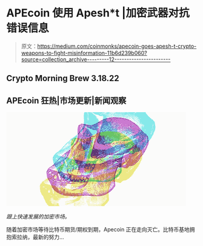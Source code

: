 # APEcoin 使用 Apesh*t |加密武器对抗错误信息

> 原文：<https://medium.com/coinmonks/apecoin-goes-apesh-t-crypto-weapons-to-fight-misinformation-11b6d239b060?source=collection_archive---------12----------------------->

## Crypto Morning Brew 3.18.22

## APEcoin 狂热|市场更新|新闻观察

![](img/4f085c4e0e8b4673582c1d879e2d3792.png)

*跟上快速发展的加密市场。*

随着加密市场等待比特币期货/期权到期，Apecoin 正在走向灭亡。比特币基地拥抱索拉纳，最新的努力…